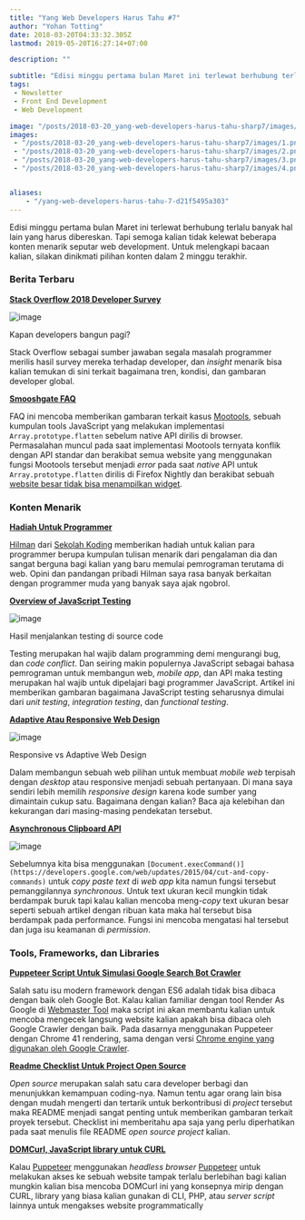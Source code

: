 ```yaml
---
title: "Yang Web Developers Harus Tahu #7"
author: "Yohan Totting"
date: 2018-03-20T04:33:32.305Z
lastmod: 2019-05-20T16:27:14+07:00

description: ""

subtitle: "Edisi minggu pertama bulan Maret ini terlewat berhubung terlalu banyak hal lain yang harus dibereskan. Tapi semoga kalian tidak kelewat…"
tags:
 - Newsletter 
 - Front End Development 
 - Web Development 

image: "/posts/2018-03-20_yang-web-developers-harus-tahu-sharp7/images/1.png" 
images:
 - "/posts/2018-03-20_yang-web-developers-harus-tahu-sharp7/images/1.png" 
 - "/posts/2018-03-20_yang-web-developers-harus-tahu-sharp7/images/2.png" 
 - "/posts/2018-03-20_yang-web-developers-harus-tahu-sharp7/images/3.png" 
 - "/posts/2018-03-20_yang-web-developers-harus-tahu-sharp7/images/4.png" 


aliases:
    - "/yang-web-developers-harus-tahu-7-d21f5495a303"
---
```


Edisi minggu pertama bulan Maret ini terlewat berhubung terlalu banyak hal lain yang harus dibereskan. Tapi semoga kalian tidak kelewat beberapa konten menarik seputar web development. Untuk melengkapi bacaan kalian, silakan dinikmati pilihan konten dalam 2 minggu terakhir.

### **Berita Terbaru**

[**Stack Overflow 2018 Developer Survey**](https://medium.freecodecamp.org/stack-overflow-2018-developer-survey-faac8d3eb357)




![image](/posts/2018-03-20_yang-web-developers-harus-tahu-sharp7/images/1.png)

Kapan developers bangun pagi?



Stack Overflow sebagai sumber jawaban segala masalah programmer merilis hasil survey mereka terhadap developer, dan _insight_ menarik bisa kalian temukan di sini terkait bagaimana tren, kondisi, dan gambaran developer global.

[**Smooshgate FAQ**](https://developers.google.com/web/updates/2018/03/smooshgate)

FAQ ini mencoba memberikan gambaran terkait kasus [Mootools](https://mootools.net/), sebuah kumpulan tools JavaScript yang melakukan implementasi `Array.prototype.flatten` sebelum native API dirilis di browser. Permasalahan muncul pada saat implementasi Mootools ternyata konflik dengan API standar dan berakibat semua website yang menggunakan fungsi Mootools tersebut menjadi _error_ pada saat _native_ API untuk `Array.prototype.flatten` dirilis di Firefox Nightly dan berakibat sebuah [website besar tidak bisa menampilkan widget](https://bugzilla.mozilla.org/show_bug.cgi?id=1443630).

### Konten Menarik

[**Hadiah Untuk Programmer**](https://sekolahkoding.com/buku/hadiah-untuk-programmer)

[Hilman](https://mobile.twitter.com/Hilmanrdn) dari [Sekolah Koding](https://sekolahkoding.com) memberikan hadiah untuk kalian para programmer berupa kumpulan tulisan menarik dari pengalaman dia dan sangat berguna bagi kalian yang baru memulai pemrograman terutama di web. Opini dan pandangan pribadi Hilman saya rasa banyak berkaitan dengan programmer muda yang banyak saya ajak ngobrol.

[**Overview of JavaScript Testing**](https://medium.com/welldone-software/an-overview-of-javascript-testing-in-2018-f68950900bc3)




![image](/posts/2018-03-20_yang-web-developers-harus-tahu-sharp7/images/2.png)

Hasil menjalankan testing di source code



Testing merupakan hal wajib dalam programming demi mengurangi bug, dan _code conflict_. Dan seiring makin populernya JavaScript sebagai bahasa pemrograman untuk membangun web, _mobile app_, dan API maka testing merupakan hal wajib untuk dipelajari bagi programmer JavaScript. Artikel ini memberikan gambaran bagaimana JavaScript testing seharusnya dimulai dari _unit testing_, _integration testing_, dan _functional testing_.

[**Adaptive Atau Responsive Web Design**](https://medium.com/bliblidotcom-techblog/adaptive-atau-responsive-web-design-f138bfebdd97)




![image](/posts/2018-03-20_yang-web-developers-harus-tahu-sharp7/images/3.png)

Responsive vs Adaptive Web Design



Dalam membangun sebuah web pilihan untuk membuat _mobile web_ terpisah dengan _desktop_ atau responsive menjadi sebuah pertanyaan. Di mana saya sendiri lebih memilih _responsive design_ karena kode sumber yang dimaintain cukup satu. Bagaimana dengan kalian? Baca aja kelebihan dan kekurangan dari masing-masing pendekatan tersebut.

[**Asynchronous Clipboard API**](https://developers.google.com/web/updates/2018/03/clipboardapi)




![image](/posts/2018-03-20_yang-web-developers-harus-tahu-sharp7/images/4.png)



Sebelumnya kita bisa menggunakan `[Document.execCommand()](https://developers.google.com/web/updates/2015/04/cut-and-copy-commands)` untuk _copy paste text_ di _web app_ kita namun fungsi tersebut pemanggilannya _synchronous_. Untuk text ukuran kecil mungkin tidak berdampak buruk tapi kalau kalian mencoba meng-_copy_ text ukuran besar seperti sebuah artikel dengan ribuan kata maka hal tersebut bisa berdampak pada performance. Fungsi ini mencoba mengatasi hal tersebut dan juga isu keamanan di _permission_.

### Tools, Frameworks, dan Libraries

[**Puppeteer Script Untuk Simulasi Google Search Bot Crawler**](https://github.com/GoogleChromeLabs/puppeteer-examples/blob/master/google_search_features.js)

Salah satu isu modern framework dengan ES6 adalah tidak bisa dibaca dengan baik oleh Google Bot. Kalau kalian familiar dengan tool Render As Google di [Webmaster Tool](https://www.google.com/webmasters/tools/home) maka script ini akan membantu kalian untuk mencoba mengecek langsung website kalian apakah bisa dibaca oleh Google Crawler dengan baik. Pada dasarnya menggunakan Puppeteer dengan Chrome 41 rendering, sama dengan versi [Chrome engine yang digunakan oleh Google Crawler](https://developers.google.com/search/docs/guides/rendering).

[**Readme Checklist Untuk Project Open Source**](https://github.com/ddbeck/readme-checklist)

_Open source_ merupakan salah satu cara developer berbagi dan menunjukkan kemampuan coding-nya. Namun tentu agar orang lain bisa dengan mudah mengerti dan tertarik untuk berkontribusi di _project_ tersebut maka README menjadi sangat penting untuk memberikan gambaran terkait proyek tersebut. Checklist ini memberitahu apa saja yang perlu diperhatikan pada saat menulis file README _open source project_ kalian.

[**DOMCurl, JavaScript library untuk CURL**](https://medium.com/dev-channel/domcurl-curl-javascript-1dfd2f81aab)

Kalau [Puppeteer](https://github.com/GoogleChrome/puppeteer) menggunakan _headless browser_ [Puppeteer](https://github.com/GoogleChrome/puppeteer) untuk melakukan akses ke sebuah website tampak terlalu berlebihan bagi kalian mungkin kalian bisa mencoba DOMCurl ini yang konsepnya mirip dengan CURL, library yang biasa kalian gunakan di CLI, PHP, atau _server script_ lainnya untuk mengakses website programmatically
